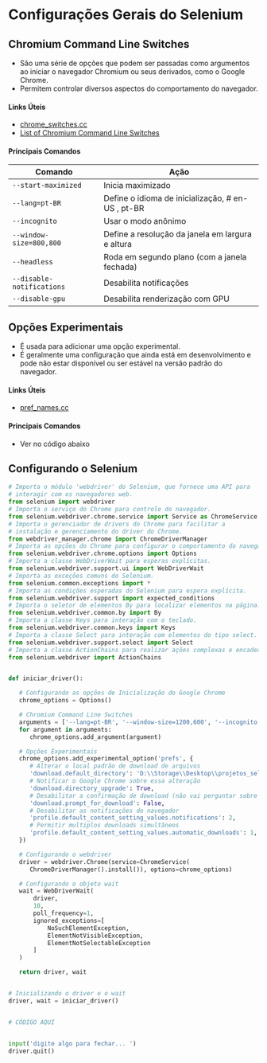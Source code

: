 # Configurações Gerais do Selenium


## Chromium Command Line Switches

- São uma série de opções que podem ser passadas como argumentos ao 
iniciar o navegador Chromium ou seus derivados, como o Google Chrome.
- Permitem controlar diversos aspectos do comportamento do navegador.


#### Links Úteis

- [chrome_switches.cc](https://chromium.googlesource.com/chromium/src/+/master/chrome/common/chrome_switches.cc)
- [List of Chromium Command Line Switches](https://peter.sh/experiments/chromium-command-line-switches/)


#### Principais Comandos

|Comando                      |Ação                                               |
|-----------------------------|---------------------------------------------------|
| ``--start-maximized``       | Inicia maximizado                                 |
| ``--lang=pt-BR``            | Define o idioma de inicialização, # en-US , pt-BR |
| ``--incognito``             | Usar o modo anônimo                               |
| ``--window-size=800,800``   | Define a resolução da janela em largura e altura  |
| ``--headless``              | Roda em segundo plano (com a janela fechada)      |
| ``--disable-notifications`` | Desabilita notificações                           |
| ``--disable-gpu``           | Desabilita renderização com GPU                   |


## Opções Experimentais

- É usada para adicionar uma opção experimental.
- É geralmente uma configuração que ainda está em 
desenvolvimento e pode não estar disponível ou ser estável 
na versão padrão do navegador.

#### Links Úteis

- [pref_names.cc](https://chromium.googlesource.com/chromium/src/+/32352ad08ee673a4d43e8593ce988b224f6482d3/chrome/common/pref_names.cc?_gl=1*13j3oql*_ga*MTgyNjczODM2NS4xNzA3ODY2OTcz*_ga_37GXT4VGQK*MTcwODQ3MzczMS4xNy4xLjE3MDg0NzUyMDIuMC4wLjA.)

#### Principais Comandos

- Ver no código abaixo


## Configurando o Selenium
```python
# Importa o módulo 'webdriver' do Selenium, que fornece uma API para 
# interagir com os navegadores web.
from selenium import webdriver
# Importa o serviço do Chrome para controle do navegador.
from selenium.webdriver.chrome.service import Service as ChromeService
# Importa o gerenciador de drivers do Chrome para facilitar a 
# instalação e gerenciamento do driver do Chrome.
from webdriver_manager.chrome import ChromeDriverManager
# Importa as opções do Chrome para configurar o comportamento do navegador.
from selenium.webdriver.chrome.options import Options
# Importa a classe WebDriverWait para esperas explícitas.
from selenium.webdriver.support.ui import WebDriverWait
# Importa as exceções comuns do Selenium.
from selenium.common.exceptions import *
# Importa as condições esperadas do Selenium para espera explícita.
from selenium.webdriver.support import expected_conditions
# Importa o seletor de elementos By para localizar elementos na página.
from selenium.webdriver.common.by import By
# Importa a classe Keys para interação com o teclado.
from selenium.webdriver.common.keys import Keys
# Importa a classe Select para interação com elementos do tipo select.
from selenium.webdriver.support.select import Select
# Importa a classe ActionChains para realizar ações complexas e encadeadas.
from selenium.webdriver import ActionChains


def iniciar_driver():

   # Configurando as opções de Inicialização do Google Chrome
   chrome_options = Options()

   # Chromium Command Line Switches
   arguments = ['--lang=pt-BR', '--window-size=1200,600', '--incognito']
   for argument in arguments:
      chrome_options.add_argument(argument)

   # Opções Experimentais
   chrome_options.add_experimental_option('prefs', {
      # Alterar o local padrão de download de arquivos
      'download.default_directory': 'D:\\Storage\\Desktop\\projetos_selenium\\downloads',
      # Notificar o Google Chrome sobre essa alteração
      'download.directory_upgrade': True,
      # Desabilitar a confirmação de download (não vai perguntar sobre o download)
      'download.prompt_for_download': False,
      # Desabilitar as notificações do navegador
      'profile.default_content_setting_values.notifications': 2,
      # Permitir multiplos downloads simultâneos
      'profile.default_content_setting_values.automatic_downloads': 1,
   })

   # Configurando o webdriver
   driver = webdriver.Chrome(service=ChromeService(
      ChromeDriverManager().install()), options=chrome_options)

   # Configurando o objeto wait
   wait = WebDriverWait(
       driver,
       10,
       poll_frequency=1,
       ignored_exceptions=[
           NoSuchElementException,
           ElementNotVisibleException,
           ElementNotSelectableException
       ]
   )

   return driver, wait


# Inicializando o driver e o wait
driver, wait = iniciar_driver()


# CÓDIGO AQUI


input('digite algo para fechar... ')
driver.quit()
```